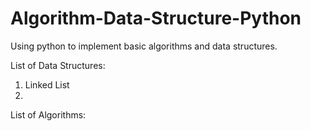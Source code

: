 # Algorithm-Data-Structure-Python
Using python to implement basic algorithms and data structures.  
  
List of Data Structures:
1. Linked List
2. 


List of Algorithms:
